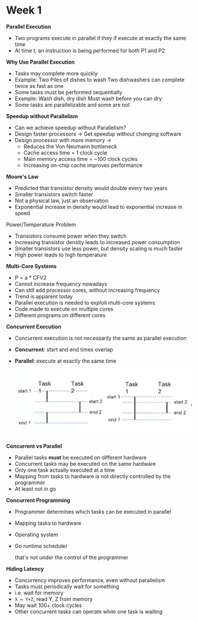# Week 1

**Parallel Execution**

- Two programs execute in parallel if they if execute at exactly the same time
- At time t, an instruction is being performed for both P1 and P2

**Why Use Parallel Execution**

- Tasks may complete more quickly
- Example: Two Piles of dishes to wash Two dishwashers can complete twice as fast as one
- Some tasks must be performed sequentially
- Example: Wash dish, dry dish Must wash before you can dry
- Some tasks are parallelizable and some are not

**Speedup without Parallelism**

- Can we achieve speedup without Parallelism?
- Design faster processors → Get speedup without changing software
- Design processor with more memory →
    - Reduces the Von Neumann bottleneck
    - Cache access time = 1 clock cycle
    - Main memory access time = ~100 clock cycles
    - Increasing on-chip cache improves performance

**Moore's Law**

- Predicted that transistor density would double every two years
- Smaller transistors switch faster
- Not a physical law, just an observation
- Exponential increase in density would lead to exponential increase in speed

Power/Temperature Problem

- Transistors consume power when they switch
- Increasing transistor density leads to increased power consumption
- Smaller transistors use less power, but density scaling is much faster
- High power leads to high temperature

**Multi-Core Systems**

- P = a * CFV2
- Cannot increase frequency nowadays
- Can still add processor cores, without increasing frequency
- Trend is apparent today
- Parallel execution is needed to exploit multi-core systems
- Code made to execute on multiple cores
- Different programs on different cores

**Concurrent Execution**

- Concurrent execution is not necessarily the same as parallel execution
- **Concurrent**: start and end times overlap
- **Parallel**: execute at exactly the same time

    ![Week%201%20e3a18486177f4ced833bb122aebe5f3c/Screen_Shot_2020-11-15_at_9.20.53_PM.png](Week%201%20e3a18486177f4ced833bb122aebe5f3c/Screen_Shot_2020-11-15_at_9.20.53_PM.png)

**Concurrent vs Parallel**

- Parallel tasks **must** be executed on different hardware
- Concurrent tasks may be executed on the same hardware
- Only one task actually executed at a time
- Mapping from tasks to hardware is not directly controlled by the programmer
- At least not in go

**Concurrent Programming**

- Programmer determines which tasks can be executed in parallel
- Mapping tasks to hardware
- Operating system
- Go runtime scheduler

    that's not under the control of the programmer

**Hiding Latency**

- Concurrency improves performance, even without parallelism
- Tasks must periodically wait for something
- i.e. wait for memory
- `X = Y+Z`, read Y, Z from memory
- May wait 100+ clock cycles
- Other concurrent tasks can operate while one task is waiting